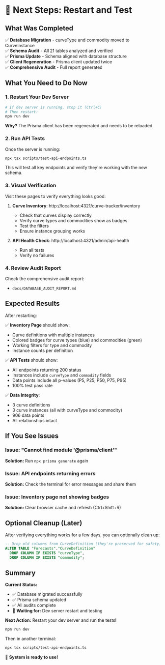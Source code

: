# 🎯 Next Steps: Restart and Test

## What Was Completed

✅ **Database Migration** - curveType and commodity moved to CurveInstance  
✅ **Schema Audit** - All 21 tables analyzed and verified  
✅ **Prisma Update** - Schema aligned with database structure  
✅ **Client Regeneration** - Prisma client updated twice  
✅ **Comprehensive Audit** - Full report generated

## What You Need to Do Now

### 1. Restart Your Dev Server

```bash
# If dev server is running, stop it (Ctrl+C)
# Then restart:
npm run dev
```

**Why?** The Prisma client has been regenerated and needs to be reloaded.

### 2. Run API Tests

Once the server is running:

```bash
npx tsx scripts/test-api-endpoints.ts
```

This will test all key endpoints and verify they're working with the new schema.

### 3. Visual Verification

Visit these pages to verify everything looks good:

1. **Curve Inventory**: http://localhost:4321/curve-tracker/inventory
   - Check that curves display correctly
   - Verify curve types and commodities show as badges
   - Test the filters
   - Ensure instance grouping works

2. **API Health Check**: http://localhost:4321/admin/api-health
   - Run all tests
   - Verify no failures

### 4. Review Audit Report

Check the comprehensive audit report:
- `docs/DATABASE_AUDIT_REPORT.md`

## Expected Results

After restarting:

✅ **Inventory Page** should show:
- Curve definitions with multiple instances
- Colored badges for curve types (blue) and commodities (green)
- Working filters for type and commodity
- Instance counts per definition

✅ **API Tests** should show:
- All endpoints returning 200 status
- Instances include `curveType` and `commodity` fields
- Data points include all p-values (P5, P25, P50, P75, P95)
- 100% test pass rate

✅ **Data Integrity**:
- 3 curve definitions
- 3 curve instances (all with curveType and commodity)
- 906 data points
- All relationships intact

## If You See Issues

### Issue: "Cannot find module '@prisma/client'"
**Solution:** Run `npx prisma generate` again

### Issue: API endpoints returning errors
**Solution:** Check the terminal for error messages and share them

### Issue: Inventory page not showing badges
**Solution:** Clear browser cache and refresh (Ctrl+Shift+R)

## Optional Cleanup (Later)

After verifying everything works for a few days, you can optionally clean up:

```sql
-- Drop old columns from CurveDefinition (they're preserved for safety)
ALTER TABLE "Forecasts"."CurveDefinition" 
  DROP COLUMN IF EXISTS "curveType",
  DROP COLUMN IF EXISTS "commodity";
```

## Summary

**Current Status:**
- ✅ Database migrated successfully
- ✅ Prisma schema updated
- ✅ All audits complete
- 🔄 **Waiting for:** Dev server restart and testing

**Next Action:** Restart your dev server and run the tests!

```bash
npm run dev
```

Then in another terminal:
```bash
npx tsx scripts/test-api-endpoints.ts
```

🎉 **System is ready to use!**

